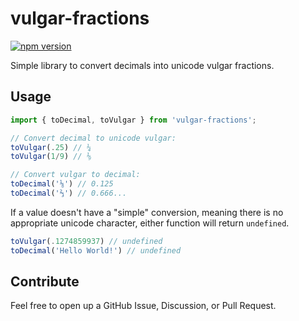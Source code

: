 # vulgar-fractions

[![npm version](https://badge.fury.io/js/vulgar-fractions.svg)](https://badge.fury.io/js/vulgar-fractions)

Simple library to convert decimals into unicode vulgar fractions.

## Usage

```ts
import { toDecimal, toVulgar } from 'vulgar-fractions';

// Convert decimal to unicode vulgar:
toVulgar(.25) // ¼
toVulgar(1/9) // ⅑

// Convert vulgar to decimal:
toDecimal('⅛') // 0.125
toDecimal('⅔') // 0.666...
```

If a value doesn't have a "simple" conversion, meaning there is no appropriate unicode character, either function will return `undefined`.

```ts
toVulgar(.1274859937) // undefined
toDecimal('Hello World!') // undefined
```

## Contribute

Feel free to open up a GitHub Issue, Discussion, or Pull Request.
